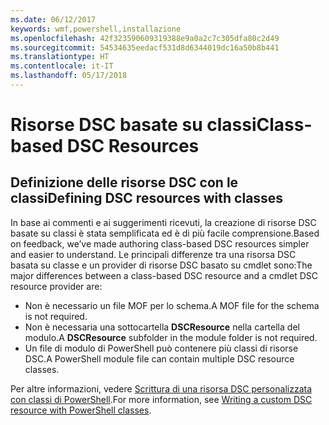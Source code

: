 ```yaml
---
ms.date: 06/12/2017
keywords: wmf,powershell,installazione
ms.openlocfilehash: 42f323590609319388e9a0a2c7c305dfa80c2d49
ms.sourcegitcommit: 54534635eedacf531d8d6344019dc16a50b8b441
ms.translationtype: HT
ms.contentlocale: it-IT
ms.lasthandoff: 05/17/2018
---
```

# <a name="class-based-dsc-resources"></a><span data-ttu-id="15c57-102">Risorse DSC basate su classi</span><span class="sxs-lookup"><span data-stu-id="15c57-102">Class-based DSC Resources</span></span>

## <a name="defining-dsc-resources-with-classes"></a><span data-ttu-id="15c57-103">Definizione delle risorse DSC con le classi</span><span class="sxs-lookup"><span data-stu-id="15c57-103">Defining DSC resources with classes</span></span>

<span data-ttu-id="15c57-104">In base ai commenti e ai suggerimenti ricevuti, la creazione di risorse DSC basate su classi è stata semplificata ed è di più facile comprensione.</span><span class="sxs-lookup"><span data-stu-id="15c57-104">Based on feedback, we’ve made authoring class-based DSC resources simpler and easier to understand.</span></span>
<span data-ttu-id="15c57-105">Le principali differenze tra una risorsa DSC basata su classe e un provider di risorse DSC basato su cmdlet sono:</span><span class="sxs-lookup"><span data-stu-id="15c57-105">The major differences between a class-based DSC resource and a cmdlet DSC resource provider are:</span></span>

* <span data-ttu-id="15c57-106">Non è necessario un file MOF per lo schema.</span><span class="sxs-lookup"><span data-stu-id="15c57-106">A MOF file for the schema is not required.</span></span>
* <span data-ttu-id="15c57-107">Non è necessaria una sottocartella **DSCResource** nella cartella del modulo.</span><span class="sxs-lookup"><span data-stu-id="15c57-107">A **DSCResource** subfolder in the module folder is not required.</span></span>
* <span data-ttu-id="15c57-108">Un file di modulo di PowerShell può contenere più classi di risorse DSC.</span><span class="sxs-lookup"><span data-stu-id="15c57-108">A PowerShell module file can contain multiple DSC resource classes.</span></span>

<span data-ttu-id="15c57-109">Per altre informazioni, vedere [Scrittura di una risorsa DSC personalizzata con classi di PowerShell](https://msdn.microsoft.com/powershell/dsc/authoringresource).</span><span class="sxs-lookup"><span data-stu-id="15c57-109">For more information, see [Writing a custom DSC resource with PowerShell classes](https://msdn.microsoft.com/powershell/dsc/authoringresource).</span></span>
